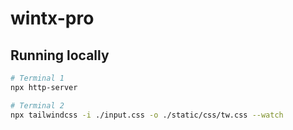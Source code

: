 # wintx-pro

## Running locally

```bash
# Terminal 1
npx http-server

# Terminal 2
npx tailwindcss -i ./input.css -o ./static/css/tw.css --watch
```